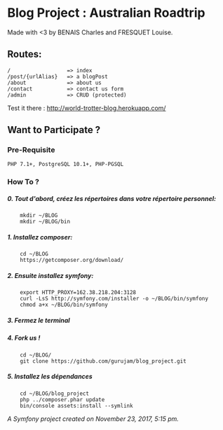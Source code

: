 Blog Project : Australian Roadtrip
============

Made with <3 by BENAIS Charles and FRESQUET Louise.


## Routes:

	/                  => index
	/post/{urlAlias}   => a blogPost
	/about             => about us
	/contact           => contact us form
	/admin             => CRUD (protected)


Test it there : http://world-trotter-blog.herokuapp.com/


## Want to Participate ?

### Pre-Requisite
	PHP 7.1+, PostgreSQL 10.1+, PHP-PGSQL

### How To ?
#####	0. Tout d'abord, créez les répertoires dans votre répertoire personnel: 
		mkdir ~/BLOG
		mkdir ~/BLOG/bin

#####	1. Installez composer:
		cd ~/BLOG
		https://getcomposer.org/download/

#####	2. Ensuite installez symfony:
		export HTTP_PROXY=162.38.218.204:3128
		curl -LsS http://symfony.com/installer -o ~/BLOG/bin/symfony
		chmod a+x ~/BLOG/bin/symfony

#####	3. Fermez le terminal

#####	4. Fork us !
		cd ~/BLOG/
		git clone https://github.com/gurujam/blog_project.git

#####	5. Installez les dépendances
		cd ~/BLOG/blog_project
		php ../composer.phar update
		bin/console assets:install --symlink




_A Symfony project created on November 23, 2017, 5:15 pm._
